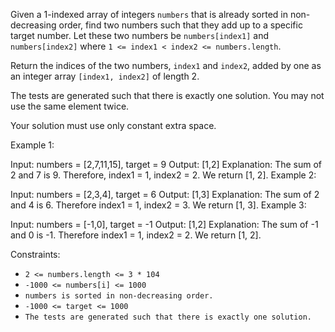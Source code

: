 Given a 1-indexed array of integers ```numbers``` that is already sorted in non-decreasing order, find two numbers such that they add up to a specific target number. Let these two numbers be ```numbers[index1]``` and ```numbers[index2]``` where ```1 <= index1 < index2 <= numbers.length```.

Return the indices of the two numbers, ```index1``` and ```index2```, added by one as an integer array ```[index1, index2]``` of length 2.

The tests are generated such that there is exactly one solution. You may not use the same element twice.

Your solution must use only constant extra space.

 

Example 1:

Input: numbers = [2,7,11,15], target = 9
Output: [1,2]
Explanation: The sum of 2 and 7 is 9. Therefore, index1 = 1, index2 = 2. We return [1, 2].
Example 2:

Input: numbers = [2,3,4], target = 6
Output: [1,3]
Explanation: The sum of 2 and 4 is 6. Therefore index1 = 1, index2 = 3. We return [1, 3].
Example 3:

Input: numbers = [-1,0], target = -1
Output: [1,2]
Explanation: The sum of -1 and 0 is -1. Therefore index1 = 1, index2 = 2. We return [1, 2].
 

Constraints:

* ```2 <= numbers.length <= 3 * 104```
* ```-1000 <= numbers[i] <= 1000```
* ```numbers is sorted in non-decreasing order.```
* ```-1000 <= target <= 1000```
* ```The tests are generated such that there is exactly one solution.```
